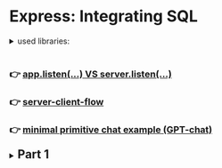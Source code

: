 # Express: Integrating SQL

<details>
<summary>used libraries:</summary>

```js
npm init -y
npm install date-fns, express, uuid
npm install nodemon -D
npm install nodemone -g
npm install cors
npm install express socket.io


npm install better-sqlite3 //?
```

</details>

<br />

### **👉 [app.listen(...) VS server.listen(...)](app_listen_VS_server_listen.md)**

### **👉 [server-client-flow](server-client-flow.md)**

### **👉 [minimal primitive chat example (GPT-chat)](minimal_primitive_chat.md)**

<details>
<summary><h2 style="display:inline"><strong>Part 1</strong></h2></summary>

### 1. Update **server.js**

```js
import { chatRouter } from '#routes/chat.js'
import http from 'http'
import { Server } from 'socket.io'

//after const app = express()
const server = http.createServer(app)
const io = new Server(server)

//after app.use('/', rootRouter)
app.use('/chat', chatRouter)
```

- replace `` app.listen(PORT, () => console.log(`Server running on port ${PORT}`)) `` with

```js
//webSocket
io.on('connection', socket => {
	console.log('WebSocket connected: ', socket.id)
	socket.on('chatMessage', msg => {
		io.emit('chatMessage', msg)
	})

	socket.on('disconnect', () => {
		console.log('WebSocket disconnected')
	})
})

server.listen(PORT, () => console.log(`Server running on port ${PORT}`))
```

### 2. Create **view/chat.html**:

```html
<!DOCTYPE html>
<html lang="en">
	<head>
		<meta charset="UTF-8" />
		<meta name="viewport" content="width=device-width, initial-scale=1.0" />
		<title>Live Chat</title>
		<script src="/socket.io/socket.io.js"></script>
		<link rel="stylesheet" href="./css/chat.css" />
	</head>
	<body>
		<h1>Live Chat</h1>

		<input type="text" id="msgInput" placeholder="Write a message..." />
		<button id="sendButton">Send</button>

		<ul id="messages"></ul>

		<script src="./JS/chat.js"></script>
	</body>
</html>
```

### 3. Create **public/css/chat.css**:

```css
body {
	font-family: sans-serif;
	margin: 2rem;
}

input {
	padding: 0.5rem;
	width: 250px;
}

button {
	padding: 0.5rem;
}

ul {
	list-style: none;
	padding: 0;
}

li {
	margin: 0.3rem 0;
	padding: 0.3rem;
	background-color: #f1f1f1;
	border-radius: 4px;
}
```

### 4. Create **public/JS/chat.js**:

```js
const token = localStorage.getItem('token')

const socket = io({ auth: { token: token } })

function sendMessage() {
	const input = document.getElementById('msgInput')
	const message = input.value.trim()

	if (message) {
		socket.emit('chatMessage', message)
		input.value = ''
	}
}

function sendNotification() {
	socket.emit('sendNotification', 'A new user has registered!')
}

socket.on('chatMessage', msg => {
	const item = document.createElement('li')
	if (typeof msg === 'object' && msg.user) {
		item.textContent = `${msg.user}: ${msg.message}`
	} else {
		item.textContent = msg
	}
	document.getElementById('messages').appendChild(item)
})

socket.on('notification', msg => {
	const item = document.createElement('li')
	item.textContent = 'Notification: ' + msg
	document.getElementById('messages').appendChild(item)
})

socket.on('connect', () => {
	console.log('Connected with socket ID: ', socket.id)
})

socket.on('connect_error', err => {
	if (err.message === 'Token expired') {
		fetch('/refresh', {
			method: 'GET',
			credentials: 'include',
		})
			.then(res => res.json())
			.then(data => {
				localStorage.setItem('token', data.accessToken)
				window.location.reload()
			})
			.catch(() => {
				console.error('Failed to refresh users token')
			})
	} else {
		console.error('Connection failed: ', err.message)
	}
})
```

### 5. Create **routes/chat.js**:

```js
import { rootDir } from '#utils/path.js'
import { Router } from 'express'
import path from 'path'

export const chatRouter = Router()

chatRouter.get('/', (req, res) => {
	res.sendFile(path.join(rootDir, 'view', 'chat.html'))
})
```

</details>

